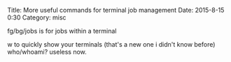 Title: More useful commands for terminal job management
Date: 2015-8-15 0:30
Category: misc

fg/bg/jobs is for jobs within a terminal

w to quickly show your terminals (that's a new one i didn't know before)
who/whoami? useless now.
